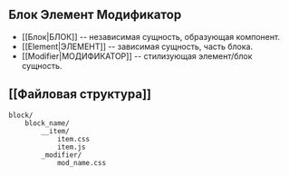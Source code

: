 ## Блок Элемент Модификатор


- [[Блок|БЛОК]] -- независимая сущность, образующая компонент.
- [[Element|ЭЛЕМЕНТ]] -- зависимая сущность, часть блока.
- [[Modifier|МОДИФИКАТОР]] -- стилизующая элемент/блок сущность.

## [[Файловая структура]]

	block/
		block_name/
			__item/
				item.css
				item.js
			_modifier/
				mod_name.css
